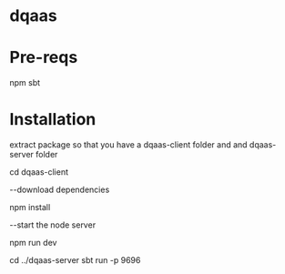 # dqaas

# Pre-reqs
npm
sbt

# Installation
extract package so that you have a dqaas-client folder and and dqaas-server folder

cd dqaas-client

--download dependencies

npm install

--start the node server

npm run dev

cd ../dqaas-server
sbt run -p 9696
